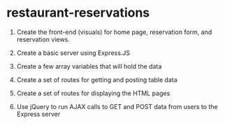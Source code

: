 # restaurant-reservations
1) Create the front-end (visuals) for home page, reservation form, and reservation views.

2) Create a basic server using Express.JS

3) Create a few array variables that will hold the data

4) Create a set of routes for getting and posting table data

5) Create a set of routes for displaying the HTML pages

6) Use jQuery to run AJAX calls to GET and POST data from users to the Express server